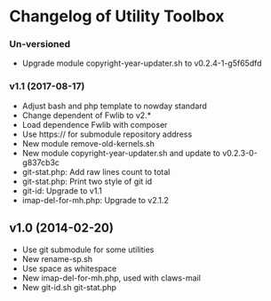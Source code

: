 # Changelog of Utility Toolbox



### Un-versioned

- Upgrade module copyright-year-updater.sh to v0.2.4-1-g5f65dfd


### v1.1 (2017-08-17)

- Adjust bash and php template to nowday standard
- Change dependent of Fwlib to v2.*
- Load dependence Fwlib with composer
- Use https:// for submodule repository address
- New module remove-old-kernels.sh
- New module copyright-year-updater.sh and update to v0.2.3-0-g837cb3c
- git-stat.php: Add raw lines count to total
- git-stat.php: Print two style of git id
- git-id: Upgrade to v1.1
- imap-del-for-mh.php: Upgrade to v2.1.2



## v1.0 (2014-02-20)

- Use git submodule for some utilities
- New rename-sp.sh
- Use space as whitespace
- New imap-del-for-mh.php, used with claws-mail
- New git-id.sh git-stat.php

